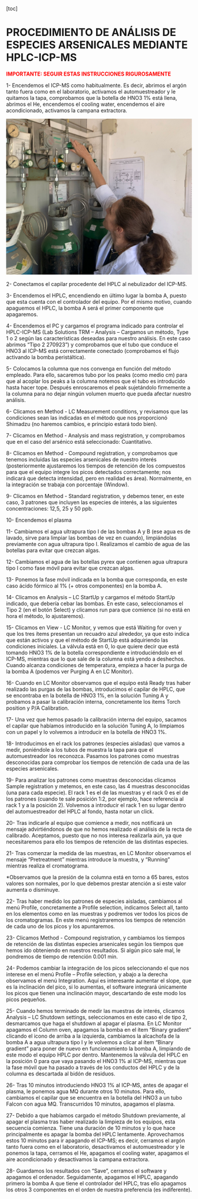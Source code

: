 [toc]

# PROCEDIMIENTO DE ANÁLISIS DE ESPECIES ARSENICALES MEDIANTE  HPLC-ICP-MS

<span  style="color:red">**IMPORTANTE: SEGUIR ESTAS INSTRUCCIONES RIGUROSAMENTE**</span>

1-   Encendemos el ICP-MS como habitualmente. Es decir, abrimos el argón tanto fuera como en el laboratorio, activamos el automuestreador y le quitamos la tapa, comprobamos que la botella de HNO3 1% está llena, abrimos el He, encendemos el cooling water, encendemos el aire acondicionado, activamos la campana extractora.

<img src="Apertura de gases.png" style="zoom:80%;" />





2-   Conectamos el capilar procedente del HPLC al nebulizador del ICP-MS.

3-   Encendemos el HPLC, encendiendo en último lugar la bomba A, puesto que esta cuenta con el controlador del equipo. Por el mismo motivo, cuando apaguemos el HPLC, la bomba A será el primer componente que apagaremos.

4-   Encendemos el PC y cargamos el programa indicado para controlar el HPLC-ICP-MS (Lab Solutions TRM – Analysis – Cargamos un método, Type 1 o 2 según las características deseadas para nuestro análisis. En este caso abrimos “Tipo 2 270923”) y comprobamos que el tubo que conduce el HNO3 al ICP-MS está correctamente conectado (comprobamos el flujo activando la bomba peristáltica).

5-   Colocamos la columna que nos convenga en función del método empleado. Para ello, sacaremos tubo por los peaks (como medio cm) para que al acoplar los peaks a la columna notemos que el tubo es introducido hasta hacer tope. Después enroscaremos el peak sujetándolo firmemente a la columna para no dejar ningún volumen muerto que pueda afectar nuestro análisis. 

6-   Clicamos en Method - LC Measurement conditions, y revisamos que las condiciones sean las indicadas en el método que nos proporcionó Shimadzu (no haremos cambios, e principio estará todo bien).

7-   Clicamos en Method - Analysis and mass registration, y comprobamos que en el caso del arsénico está seleccionado: Cuantitativo.

8-   Clicamos en Method - Compound registration, y comprobamos que tenemos incluidas las especies arsenicales de nuestro interés (posteriormente ajustaremos los tiempos de retención de los compuestos para que el equipo integre los picos detectados correctamente; nos indicará que detecta intensidad, pero en realidad es área). Normalmente, en la integración se trabaja con porcentaje (Window).

9-   Clicamos en Method - Standard registration, y debemos tener, en este caso, 3 patrones que incluyen las especies de interés, a las siguientes concentraciones: 12,5, 25 y 50 ppb.

10- Encendemos el plasma

11- Cambiamos el agua ultrapura tipo I de las bombas A y B (ese agua es de lavado, sirve para limpiar las bombas de vez en cuando), limpiándolas previamente con agua ultrapura tipo I. Realizamos el cambio de agua de las botellas para evitar que crezcan algas. 

12- Cambiamos el agua de las botellas pyrex que contienen agua ultrapura tipo I como fase móvil para evitar que crezcan algas.

13- Ponemos la fase móvil indicada en la bomba que corresponda, en este caso ácido fórmico al 1% (+ otros componentes) en la bomba A.

14- Clicamos en Analysis – LC StartUp y cargamos el método StartUp indicado, que debería cebar las bombas. En este caso, seleccionamos el Tipo 2 (en el botón Select) y clicamos run para que comience (si no está en hora el método, lo ajustaremos).

15- Clicamos en View - LC Monitor, y vemos que está Waiting for oven y que los tres ítems presentan un recuadro azul alrededor, ya que esto indica que están activos y que el método de StartUp está adquiriendo las condiciones iniciales. La válvula está en 0, lo que quiere decir que está tomando HNO3 1% de la botella correspondiente e introduciéndolo en el ICP-MS, mientras que lo que sale de la columna está yendo a deshechos. Cuando alcanza condiciones de temperatura, empieza a hacer la purga de la bomba A (podemos ver Purging A en LC Monitor).

16- Cuando en LC Monitor observamos que el equipo está Ready tras haber realizado las purgas de las bombas, introducimos el capilar de HPLC, que se encontraba en la botella de HNO3 1%, en la solución Tuning A y probamos a pasar la calibración interna, concretamente los ítems Torch position y P/A Calibration.

17- Una vez que hemos pasado la calibración interna del equipo, sacamos el capilar que habíamos introducido en la solución Tuning A, lo limpiamos con un papel y lo volvemos a introducir en la botella de HNO3 1%.

18- Introducimos en el rack los patrones (especies aisladas) que vamos a medir, poniéndole a los tubos de muestra la tapa para que el automuestreador los reconozca. Pasamos los patrones como muestras desconocidas para comprobar los tiempos de retención de cada una de las especies arsenicales.

19- Para analizar los patrones como muestras desconocidas clicamos Sample registration y metemos, en este caso, las 4 muestras desconocidas (una para cada especie). El rack 1 es el de las muestras y el rack 0 es el de los patrones (cuando te sale posición 1:2, por ejemplo, hace referencia al rack 1 y a la posición 2). Volvemos a introducir el rack 1 en su lugar dentro del automuestreador del HPLC al fondo, hasta notar un click.

20- Tras indicarle al equipo que comience a medir, nos notificará un mensaje advirtiéndonos de que no hemos realizado el análisis de la recta de calibrado. Aceptamos, puesto que no nos interesa realizarla aún, ya que necesitaremos para ello los tiempos de retención de las distintas especies. 

21- Tras comenzar la medida de las muestras, en LC Monitor observamos el mensaje “Pretreatment” mientras introduce la muestra, y “Running” mientras realiza el cromatograma. 

*Observamos que la presión de la columna está en torno a 65 bares, estos valores son normales, por lo que debemos prestar atención a si este valor aumenta o disminuye.

22- Tras haber medido los patrones de especies aisladas, cambiamos al menú Profile, concretamente a Profile selection, indicamos Select all, tanto en los elementos como en las muestras y podremos ver todos los picos de los cromatogramas. En este menú registraremos los tiempos de retención de cada uno de los picos y los apuntaremos.

23- Clicamos Method - Compound registration, y cambiamos los tiempos de retención de las distintas especies arsenicales según los tiempos que hemos ido obteniendo en nuestros resultados. Si algún pico sale mal, le pondremos de tiempo de retención 0.001 min.

24- Podemos cambiar la integración de los picos seleccionando el que nos interese en el menú Profile – Profile selection, y abajo a la derecha observamos el menú Integration. Aquí es interesante aumentar el slope, que es la inclinación del pico, si lo aumentas, el software integrará únicamente los picos que tienen una inclinación mayor, descartando de este modo los picos pequeños.

25- Cuando hemos terminado de medir las muestras de interés, clicamos Analysis – LC Shutdown settings, seleccionamos en este caso el de tipo 2, desmarcamos que haga el shutdown al apagar el plasma. En LC Monitor apagamos el Column oven, apagamos la bomba en el ítem “Binary gradient” clicando el icono de arriba a la izquierda, cambiamos la alcachofa de la bomba A a agua ultrapura tipo I y le volvemos a clicar al ítem “Binary gradient” para poner de nuevo en funcionamiento la bomba A, limpiando de este modo el equipo HPLC por dentro. Mantenemos la válvula del HPLC en la posición 0 para que vaya pasando el HNO3 1% al ICP-MS, mientras que la fase móvil que ha pasado a través de los conductos del HPLC y de la columna es descartada al bidón de residuos. 

26- Tras 10 minutos introduciendo HNO3 1% al ICP-MS, antes de apagar el plasma, le ponemos agua MQ durante otros 10 minutos. Para ello, cambiamos el capilar que se encuentra en la botella del HNO3 a un tubo Falcon con agua MQ. Transcurridos 10 minutos, apagamos el plasma.

27- Debido a que habíamos cargado el método Shutdown previamente, al apagar el plasma tras haber realizado la limpieza de los equipos, esta secuencia comienza. Tiene una duración de 10 minutos y lo que hace principalmente es apagar la bomba del HPLC lentamente. Aprovechamos estos 10 minutos para ir apagando el ICP-MS; es decir, cerramos el argón tanto fuera como en el laboratorio, desactivamos el automuestreador y le ponemos la tapa, cerramos el He, apagamos el cooling water, apagamos el aire acondicionado y desactivamos la campana extractora.

28- Guardamos los resultados con “Save”, cerramos el software y apagamos el ordenador. Seguidamente, apagamos el HPLC, apagando primero la bomba A que tiene el controlador del HPLC, tras ello apagamos los otros 3 componentes en el orden de nuestra preferencia (es indiferente).
